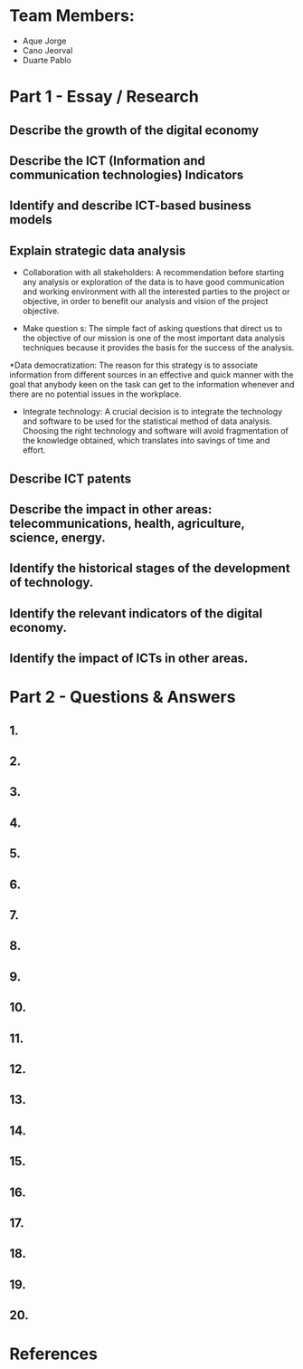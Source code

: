 # Team Members:
* Aque Jorge
* Cano Jeorval
* Duarte Pablo

# Part 1 - Essay / Research

## Describe the growth of the digital economy


## Describe the ICT (Information and communication technologies) Indicators


## Identify and describe ICT-based business models


## Explain strategic data analysis
* Collaboration with all stakeholders: A recommendation before starting any analysis or exploration of the data is to have good communication and working environment with all the interested parties to the project or objective, in order to benefit our analysis and vision of the project objective. 

* Make question	s: The simple fact of asking questions that direct us to the objective of our mission is one of the most important data analysis techniques because it provides the basis for the success of the analysis.   

*Data democratization: The reason for this strategy is to associate information from different sources in an effective and quick manner with the goal that anybody keen on the task can get to the information whenever and there are no potential issues in the workplace. 

* Integrate technology: A crucial decision is to integrate the technology and software to be used for the statistical method of data analysis. Choosing the right technology and software will avoid fragmentation of the knowledge obtained, which translates into savings of time and effort. 

## Describe ICT patents


## Describe the impact in other areas: telecommunications, health, agriculture, science, energy.


## Identify the historical stages of the development of technology.


## Identify the relevant indicators of the digital economy.


## Identify the impact of ICTs in other areas.


# Part 2 - Questions & Answers

## 1.


## 2. 


## 3.


## 4.


## 5.


## 6.


## 7.


## 8.


## 9.


## 10.


## 11.


## 12. 


## 13.


## 14.


## 15.


## 16.


## 17.


## 18.


## 19.


## 20.



# References
